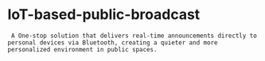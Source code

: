# IoT-based-public-broadcast
     A One-stop solution that delivers real-time announcements directly to personal devices via Bluetooth, creating a quieter and more personalized environment in public spaces.
